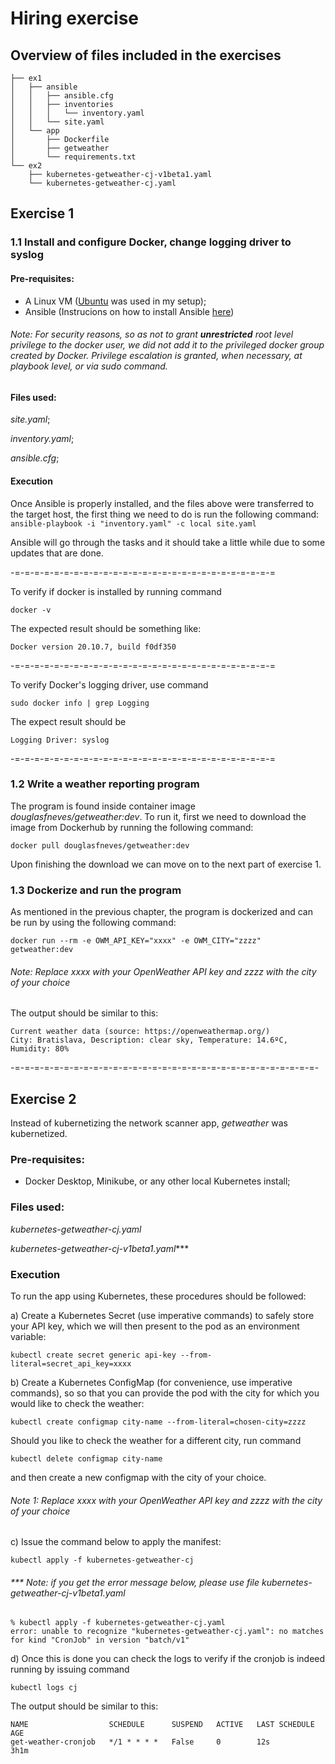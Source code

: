 # Hiring exercise

## Overview of files included in the exercises
```
├── ex1
│   ├── ansible
│   │   ├── ansible.cfg
│   │   ├── inventories
│   │   │   └── inventory.yaml
│   │   └── site.yaml
│   └── app
│       ├── Dockerfile
│       ├── getweather
│       └── requirements.txt
└── ex2
    ├── kubernetes-getweather-cj-v1beta1.yaml
    └── kubernetes-getweather-cj.yaml
```
## Exercise 1

### 1.1 Install and configure Docker, change logging driver to syslog
#### Pre-requisites:

- A Linux VM (<a href=https://ubuntu.com/download/desktop>Ubuntu</a> was used in my setup);
- Ansible (Instrucions on how to install Ansible <a href=https://docs.ansible.com/ansible/latest/installation_guide/intro_installation.html> here</a>)

###### _Note:_ For security reasons, so as not to grant **unrestricted** root level privilege to the docker user, we did not add it to the privileged docker group created by Docker. Privilege escalation is granted, when necessary, at playbook level, or via sudo command.


#### Files used:
_site.yaml_;

_inventory.yaml_;

_ansible.cfg_;

#### Execution

Once Ansible is properly installed, and the files above were transferred to the target host, the first thing we need to do is run the following command: 
```ansible-playbook -i "inventory.yaml" -c local site.yaml```

Ansible will go through the tasks and it should take a little while due to some updates that are done.

-=-=-=-=-=-=-=-=-=-=-=-=-=-=-=-=-=-=-=-=-=-=-=-=-=-=-=

To verify if docker is installed by running command

 ```docker -v```

The expected result should be something like:

```Docker version 20.10.7, build f0df350```

-=-=-=-=-=-=-=-=-=-=-=-=-=-=-=-=-=-=-=-=-=-=-=-=-=-=-=

To verify Docker's logging driver, use command

```sudo docker info | grep Logging```

The expect result should be

```Logging Driver: syslog```

-=-=-=-=-=-=-=-=-=-=-=-=-=-=-=-=-=-=-=-=-=-=-=-=-=-=-=

### 1.2 Write a weather reporting program

The program is found inside container image _douglasfneves/getweather:dev_.
To run it, first we need to download the image from Dockerhub by running the following command:

```docker pull douglasfneves/getweather:dev```

Upon finishing the download we can move on to the next part of exercise 1.

### 1.3 Dockerize and run the program

As mentioned in the previous chapter, the program is dockerized and can be run by using the following command:

```docker run --rm -e OWM_API_KEY="xxxx" -e OWM_CITY="zzzz" getweather:dev```
###### _Note:_ Replace xxxx with your OpenWeather API key and zzzz with the city of your choice

The output should be similar to this:

```
Current weather data (source: https://openweathermap.org/)
City: Bratislava, Description: clear sky, Temperature: 14.6ºC, Humidity: 80%
```

-=-=-=-=-=-=-=-=-=-=-=-=-=-=-=-=-=-=-=-=-=-=-=-=-=-=-=-=-=-=-=-


## Exercise 2

Instead of kubernetizing the network scanner app, _getweather_ was kubernetized.

### Pre-requisites:
- Docker Desktop, Minikube, or any other local Kubernetes install;

### Files used:
_kubernetes-getweather-cj.yaml_

_kubernetes-getweather-cj-v1beta1.yaml_***


### Execution
To run the app using Kubernetes, these procedures should be followed:

a) Create a Kubernetes Secret (use imperative commands) to safely store your API key, which we will then present to the pod as an environment variable:

```kubectl create secret generic api-key --from-literal=secret_api_key=xxxx```


b) Create a Kubernetes ConfigMap (for convenience, use imperative commands), so so that you can provide the pod with the city for which you would like to check the weather:

```kubectl create configmap city-name --from-literal=chosen-city=zzzz```

Should you like to check the weather for a different city, run command

```kubectl delete configmap city-name```

and then create a new configmap with the city of your choice.
###### _Note 1:_ Replace xxxx with your OpenWeather API key and zzzz with the city of your choice


c) Issue the command below to apply the manifest:

```kubectl apply -f kubernetes-getweather-cj```
###### *** Note: if you get the error message below, please use file _kubernetes-getweather-cj-v1beta1.yaml_
```
% kubectl apply -f kubernetes-getweather-cj.yaml 
error: unable to recognize "kubernetes-getweather-cj.yaml": no matches for kind "CronJob" in version "batch/v1"
```


d) Once this is done you can check the logs to verify if the cronjob is indeed running by issuing command

```kubectl logs cj```

  The output should be similar to this:

```
NAME                  SCHEDULE      SUSPEND   ACTIVE   LAST SCHEDULE   AGE
get-weather-cronjob   */1 * * * *   False     0        12s             3h1m
```
